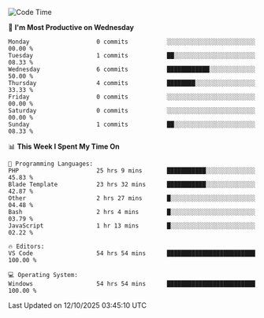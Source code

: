 <!--START_SECTION:waka-->
![Code Time](http://img.shields.io/badge/Code%20Time-6%2C101%20hrs%2052%20mins-blue)

📅 **I'm Most Productive on Wednesday** 

```text
Monday                   0 commits           ░░░░░░░░░░░░░░░░░░░░░░░░░   00.00 % 
Tuesday                  1 commits           ██░░░░░░░░░░░░░░░░░░░░░░░   08.33 % 
Wednesday                6 commits           ████████████░░░░░░░░░░░░░   50.00 % 
Thursday                 4 commits           ████████░░░░░░░░░░░░░░░░░   33.33 % 
Friday                   0 commits           ░░░░░░░░░░░░░░░░░░░░░░░░░   00.00 % 
Saturday                 0 commits           ░░░░░░░░░░░░░░░░░░░░░░░░░   00.00 % 
Sunday                   1 commits           ██░░░░░░░░░░░░░░░░░░░░░░░   08.33 % 
```


📊 **This Week I Spent My Time On** 

```text
💬 Programming Languages: 
PHP                      25 hrs 9 mins       ███████████░░░░░░░░░░░░░░   45.83 % 
Blade Template           23 hrs 32 mins      ███████████░░░░░░░░░░░░░░   42.87 % 
Other                    2 hrs 27 mins       █░░░░░░░░░░░░░░░░░░░░░░░░   04.48 % 
Bash                     2 hrs 4 mins        █░░░░░░░░░░░░░░░░░░░░░░░░   03.79 % 
JavaScript               1 hr 13 mins        █░░░░░░░░░░░░░░░░░░░░░░░░   02.22 % 

🔥 Editors: 
VS Code                  54 hrs 54 mins      █████████████████████████   100.00 % 

💻 Operating System: 
Windows                  54 hrs 54 mins      █████████████████████████   100.00 % 
```


 Last Updated on 12/10/2025 03:45:10 UTC
<!--END_SECTION:waka-->
